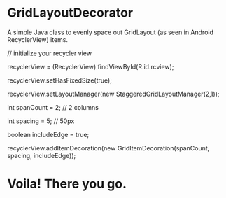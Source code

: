 # GridLayoutDecorator
A simple Java class to evenly space out GridLayout (as seen in Android RecyclerView) items.

// initialize your recycler view

recyclerView = (RecyclerView) findViewById(R.id.rcview);

recyclerView.setHasFixedSize(true);

recyclerView.setLayoutManager(new StaggeredGridLayoutManager(2,1));

int spanCount = 2; // 2 columns

int spacing = 5; // 50px

boolean includeEdge = true;

recyclerView.addItemDecoration(new GridItemDecoration(spanCount, spacing, includeEdge));


# Voila! There you go.
